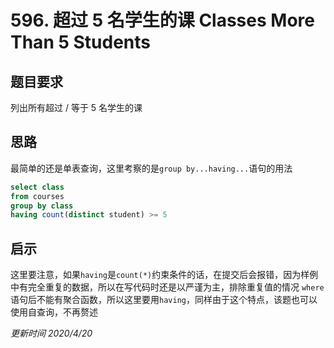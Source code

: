 # 596. 超过 5 名学生的课 Classes More Than 5 Students

## 题目要求
列出所有超过 / 等于 5 名学生的课

## 思路
最简单的还是单表查询，这里考察的是`group by...having...`语句的用法

```sql
select class
from courses
group by class
having count(distinct student) >= 5
```

## 启示
这里要注意，如果`having`是`count(*)`约束条件的话，在提交后会报错，因为样例中有完全重复的数据，所以在写代码时还是以严谨为主，排除重复值的情况
`where`语句后不能有聚合函数，所以这里要用`having`，同样由于这个特点，该题也可以使用自查询，不再赘述

*更新时间 2020/4/20*
